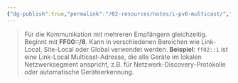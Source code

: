 ```yaml
---
{"dg-publish":true,"permalink":"/02-resources/notes/i-pv6-multicast/","tags":["informatik/netzwerk/ip/ipv6"],"noteIcon":"","updated":"2025-09-10T16:35:22.000+02:00"}
---
```


> Für die Kommunikation mit mehreren Empfängern gleichzeitig. Beginnt mit **FF00::/8**. Kann in verschiedenen Bereichen wie Link-Local, Site-Local oder Global verwendet werden. **Beispiel**: `ff02::1` ist eine Link-Local Multicast-Adresse, die alle Geräte im lokalen Netzwerksegment anspricht, z.B. für Netzwerk-Discovery-Protokolle oder automatische Geräteerkennung.
